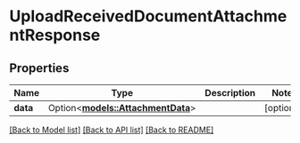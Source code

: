 # UploadReceivedDocumentAttachmentResponse

## Properties

Name | Type | Description | Notes
------------ | ------------- | ------------- | -------------
**data** | Option<[**models::AttachmentData**](AttachmentData.md)> |  | [optional]

[[Back to Model list]](../README.md#documentation-for-models) [[Back to API list]](../README.md#documentation-for-api-endpoints) [[Back to README]](../README.md)


